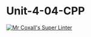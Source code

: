# Unit-4-04-CPP
[![Mr Coxall's Super Linter](https://github.com/ICS3U-Programming-JaydenS/Unit-4-04-CPP/workflows/Mr%20Coxall's%20Super%20Linter/badge.svg)](https://github.com/ICS3U-Programming-JaydenS/Unit-4-04-CPP/actions/)
